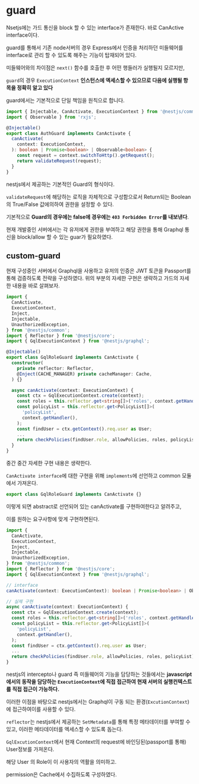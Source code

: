 # guard

Nsetjs에는 가드 통신을 block 할 수 있는 interface가 존재한다. 바로 CanActive interface이다.

guard를 통해서 기존 node서버의 경우 Express에서 인증을 처리하던 미들웨어를 interface로 관리 할 수 있도록 해주는 기능이 탑재되어 있다.

미들웨어와의 차이점은 `next()` 함수를 호출한 후 어떤 행들러가 실행될지 모르지만,

`guard`의 경우 `ExecutionContext` **인스턴스에 엑세스할 수 있으므로 다음에 실행될 항목을 정확히 알고 있다**

guard에서는 기본적으로 단일 책임을 원칙으로 합니다.

```ts
import { Injectable, CanActivate, ExecutionContext } from '@nestjs/common';
import { Observable } from 'rxjs';

@Injectable()
export class AuthGuard implements CanActivate {
  canActivate(
    context: ExecutionContext,
  ): boolean | Promise<boolean> | Observable<boolean> {
    const request = context.switchToHttp().getRequest();
    return validateRequest(request);
  }
}
```

nestjs에서 제공하는 기본적인 Guard의 형식이다.

`validateRequest`에 해당하는 로직을 자체적으로 구성함으로서 Return되는 Boolean의 True/False 값에의하여 권한을 설정할 수 있다.

기본적으로 **Guard의 경우에는 false에 경우에는 `403 Forbidden Error`를 내보낸다**.

현재 개발중인 서버에서는 각 유저에게 권한을 부여하고 해당 권한을 통해 Graphql 통신을 block/allow 할 수 있는 guar가 필요하였다.

## custom-guard

현재 구성중인 서버에서 Graphql을 사용하고 유저의 인증은 JWT 토큰을 Passport를 통해 검증하도록 전략을 구성하였다. 위의 부분의 자세한 구현은 생략하고 가드의 자세한 내용을 바로 살펴보자.

```ts
import {
  CanActivate,
  ExecutionContext,
  Inject,
  Injectable,
  UnauthorizedException,
} from '@nestjs/common';
import { Reflector } from '@nestjs/core';
import { GqlExecutionContext } from '@nestjs/graphql';

@Injectable()
export class GqlRoleGuard implements CanActivate {
  constructor(
    private reflector: Reflector,
    @Inject(CACHE_MANAGER) private cacheManager: Cache,
  ) {}

  async canActivate(context: ExecutionContext) {
    const ctx = GqlExecutionContext.create(context);
    const roles = this.reflector.get<string[]>('roles', context.getHandler());
    const policyList = this.reflector.get<PolicyList[]>(
      'policyList',
      context.getHandler(),
    );
    const findUser = ctx.getContext().req.user as User;
    ...
    return checkPolicies(findUser.role, allowPolicies, roles, policyList);
  }
}
```

중간 중간 자세한 구현 내용은 생략한다.

`CanActivate interface`에 대한 구현을 위해 `implements`에 선언하고 common 모듈에서 가져온다.

```ts
export class GqlRoleGuard implements CanActivate {}
```

이렇게 되면 abstract로 선언되어 있는 canActivate를 구현하여한다고 알려주고,

이를 원하는 요구사항에 맞게 구현하면된다.

```ts
import {
  CanActivate,
  ExecutionContext,
  Inject,
  Injectable,
  UnauthorizedException,
} from '@nestjs/common';
import { Reflector } from '@nestjs/core';
import { GqlExecutionContext } from '@nestjs/graphql';

// interface
canActivate(context: ExecutionContext): boolean | Promise<boolean> | Observable<boolean>;

// 실제 구현
async canActivate(context: ExecutionContext) {
  const ctx = GqlExecutionContext.create(context);
  const roles = this.reflector.get<string[]>('roles', context.getHandler());
  const policyList = this.reflector.get<PolicyList[]>(
    'policyList',
    context.getHandler(),
  );
  const findUser = ctx.getContext().req.user as User;
  ...
  return checkPolicies(findUser.role, allowPolicies, roles, policyList);
}
```

nestjs의 intercepto나 guard 즉 미들웨어의 기능을 담당하는 것들에서는 **javascript에서의 동작을 담당하는 `ExecutionContext`에 직접 접근하여 현재 서버의 실행컨텍스트를 직접 접근이 가능하다.** 

이러한 이점을 바탕으로 nestjs에서는 Graphql이 구동 되는 환경(`ExcutionContext`)에 접근하여이를 사용할 수 있다.

`reflector`는 nestjs에서 제공하는 `SetMetadata`를 통해 특정 메타데이터를 부여할 수 있고, 이러한 메타데이터를 엑세스할 수 있도록 돕는다.

`GqlExcutionContext`에서 현재 Context의 request에 바인딩된(passport를 통해) User정보를 가져온다.

해당 User 의 Role이 이 사용자의 역활을 의미하고.

permission은 Cache에서 수집하도록 구성하였다.

